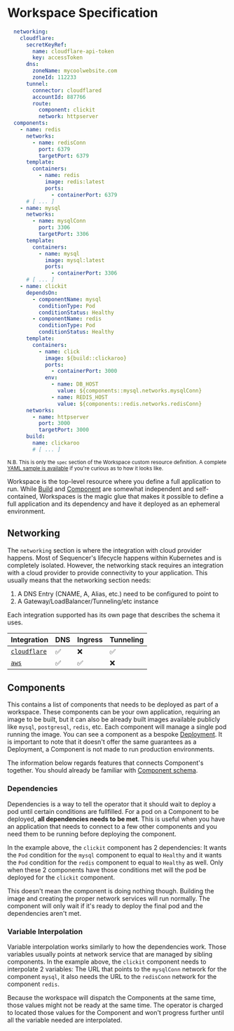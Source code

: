 # Workspace Specification
```yaml
  networking:
    cloudflare:
      secretKeyRef:
        name: cloudflare-api-token
        key: accessToken
      dns:
        zoneName: mycoolwebsite.com 
        zoneId: 112233
      tunnel:
        connector: cloudflared
        accountId: 887766
        route:
          component: clickit
          network: httpserver
  components:
    - name: redis
      networks:
        - name: redisConn
          port: 6379
          targetPort: 6379
      template:
        containers:
          - name: redis
            image: redis:latest
            ports: 
              - containerPort: 6379
      # [ ... ]
    - name: mysql
      networks:
        - name: mysqlConn
          port: 3306
          targetPort: 3306
      template:
        containers:
          - name: mysql
            image: mysql:latest
            ports: 
              - containerPort: 3306
      # [ ... ]
    - name: clickit
      dependsOn:
        - componentName: mysql
          conditionType: Pod
          conditionStatus: Healthy
        - componentName: redis
          conditionType: Pod
          conditionStatus: Healthy
      template:
        containers:
          - name: click
            image: ${build::clickaroo}
            ports:
              - containerPort: 3000
            env:
              - name: DB_HOST
                value: ${components::mysql.networks.mysqlConn}
              - name: REDIS_HOST
                value: ${components::redis.networks.redisConn}
      networks:
        - name: httpserver
          port: 3000
          targetPort: 3000
      build:
        name: clickaroo
        # [ ... ]
```
<sup>N.B. This is only the `spec` section of the Workspace custom resource definition. A complete [YAML sample is available](../../dev/samples/workspace.yaml) if you're curious as to how it looks like.</sup>

Workspace is the top-level resource where you define a full application to run. While [Build](./build.md) and [Component](./component.md) are somewhat independent and self-contained, Workspaces is the magic glue that makes it possible to define a full application and its dependency and have it deployed as an ephemeral environment.

## Networking
The `networking` section is where the integration with cloud provider happens. Most of Sequencer's lifecycle happens within Kubernetes and is completely isolated. However, the networking stack requires an integration with a cloud provider to provide connectivity to your application. This usually means that the networking section needs:

1. A DNS Entry (CNAME, A, Alias, etc.) need to be configured to point to
2. A Gateway/LoadBalancer/Tunneling/etc instance

Each integration supported has its own page that describes the schema it uses.

|Integration|DNS|Ingress|Tunneling|
|:----|-|-|-|
|[`cloudflare`](../providers/cloudflare.md)|✅|❌|✅|
|[`aws`](../providers/aws.md)|✅|✅|❌|

## Components
This contains a list of components that needs to be deployed as part of a workspace. These components can be your own application, requiring an image to be built, but it can also be already built images available publicly like `mysql`, `postgresql`, `redis`, etc. Each component will manage a single pod running the image. You can see a component as a bespoke [Deployment](https://kubernetes.io/docs/concepts/workloads/controllers/deployment/). It is important to note that it doesn't offer the same guarantees as a Deployment, a Component is not made to run production environments.

The information below regards features that connects Component's together. You should already be familiar with [Component schema](./component.md).

### Dependencies
Dependencies is a way to tell the operator that it should wait to deploy a pod until certain conditions are fullfilled. For a pod on a Component to be deployed, **all dependencies needs to be met**. This is useful when you have an application that needs to connect to a few other components and you need them to be running before deploying the component.

In the example above, the `clickit` component has 2 dependencies: It wants the `Pod` condition for the `mysql` component to equal to `Healthy` and it wants the `Pod` condition for the `redis` component to equal to `Healthy` as well. Only when these 2 components have those conditions met will the pod be deployed for the `clickit` component.

This doesn't mean the component is doing nothing though. Building the image and creating the proper network services will run normally. The component will only wait if it's ready to deploy the final pod and the dependencies aren't met.

### Variable Interpolation

Variable interpolation works similarly to how the dependencies work. Those variables usually points at network service that are managed by sibling components. In the example above, the `clickit` component needs to interpolate 2 variables: The URL that points to the `mysqlConn` network for the component `mysql`, it also needs the URL to the `redisConn` network for the component `redis`.

Because the workspace will dispatch the Components at the same time, those values might not be ready at the same time. The operator is charged to located those values for the Component and won't progress further until all the variable needed are interpolated.